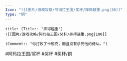 ```yaml
---
Icon: "![[图片/游戏攻略/阿玛拉王国/奖杯/摔得越重.png|30]]"
Type: "铜"
---
```

```ad-common-bronze-trophy
title: (Title:: "摔得越重")
![[图片/游戏攻略/阿玛拉王国/奖杯/摔得越重.png|100]]

(Comment:: "你打败了卡朗克，而且没有杀死他的侍从。")
```

#阿玛拉王国/奖杯 #奖杯 #奖杯/铜
